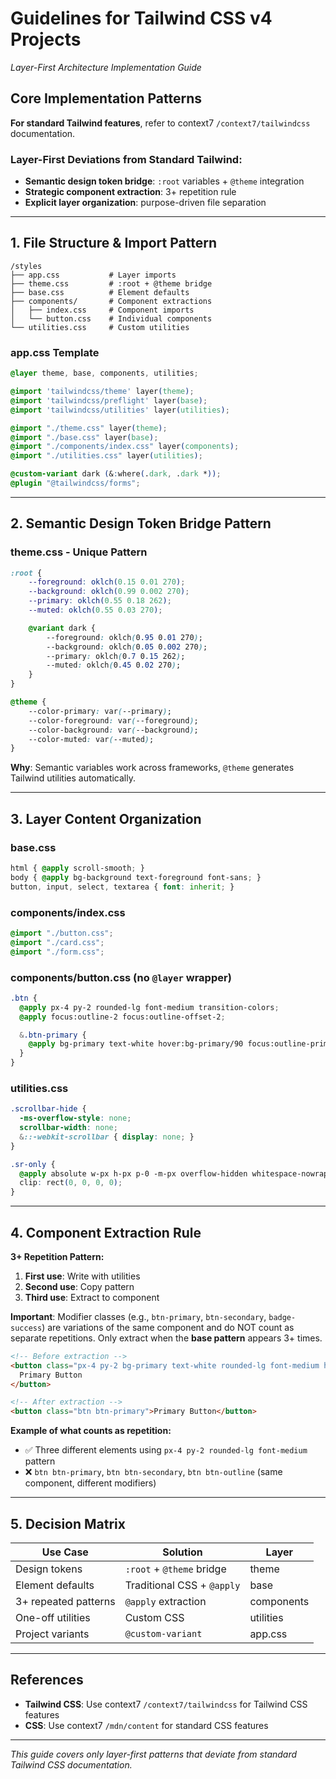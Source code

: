 # Guidelines for Tailwind CSS v4 Projects
*Layer-First Architecture Implementation Guide*

## **Core Implementation Patterns**

**For standard Tailwind features**, refer to context7 `/context7/tailwindcss` documentation.

### **Layer-First Deviations from Standard Tailwind:**
- **Semantic design token bridge**: `:root` variables + `@theme` integration
- **Strategic component extraction**: 3+ repetition rule
- **Explicit layer organization**: purpose-driven file separation

---

## **1. File Structure & Import Pattern**

```
/styles
├── app.css           # Layer imports
├── theme.css         # :root + @theme bridge
├── base.css          # Element defaults
├── components/       # Component extractions
│   ├── index.css     # Component imports
│   └── button.css    # Individual components
└── utilities.css     # Custom utilities
```

### **app.css Template**
```css
@layer theme, base, components, utilities;

@import 'tailwindcss/theme' layer(theme);
@import 'tailwindcss/preflight' layer(base);
@import 'tailwindcss/utilities' layer(utilities);

@import "./theme.css" layer(theme);
@import "./base.css" layer(base);
@import "./components/index.css" layer(components);
@import "./utilities.css" layer(utilities);

@custom-variant dark (&:where(.dark, .dark *));
@plugin "@tailwindcss/forms";
```

---

## **2. Semantic Design Token Bridge Pattern**

### **theme.css - Unique Pattern**
```css
:root {
    --foreground: oklch(0.15 0.01 270);
    --background: oklch(0.99 0.002 270);
    --primary: oklch(0.55 0.18 262);
    --muted: oklch(0.55 0.03 270);

    @variant dark {
        --foreground: oklch(0.95 0.01 270);
        --background: oklch(0.05 0.002 270);
        --primary: oklch(0.7 0.15 262);
        --muted: oklch(0.45 0.02 270);
    }
}

@theme {
    --color-primary: var(--primary);
    --color-foreground: var(--foreground);
    --color-background: var(--background);
    --color-muted: var(--muted);
}
```

**Why**: Semantic variables work across frameworks, `@theme` generates Tailwind utilities automatically.

---

## **3. Layer Content Organization**

### **base.css**
```css
html { @apply scroll-smooth; }
body { @apply bg-background text-foreground font-sans; }
button, input, select, textarea { font: inherit; }
```

### **components/index.css**
```css
@import "./button.css";
@import "./card.css";
@import "./form.css";
```

### **components/button.css** (no `@layer` wrapper)
```css
.btn {
  @apply px-4 py-2 rounded-lg font-medium transition-colors;
  @apply focus:outline-2 focus:outline-offset-2;

  &.btn-primary {
    @apply bg-primary text-white hover:bg-primary/90 focus:outline-primary;
  }
}
```

### **utilities.css**
```css
.scrollbar-hide {
  -ms-overflow-style: none;
  scrollbar-width: none;
  &::-webkit-scrollbar { display: none; }
}

.sr-only {
  @apply absolute w-px h-px p-0 -m-px overflow-hidden whitespace-nowrap border-0;
  clip: rect(0, 0, 0, 0);
}
```

---

## **4. Component Extraction Rule**

**3+ Repetition Pattern:**
1. **First use**: Write with utilities
2. **Second use**: Copy pattern
3. **Third use**: Extract to component

**Important**: Modifier classes (e.g., `btn-primary`, `btn-secondary`, `badge-success`) are variations of the same component and do NOT count as separate repetitions. Only extract when the **base pattern** appears 3+ times.

```html
<!-- Before extraction -->
<button class="px-4 py-2 bg-primary text-white rounded-lg font-medium hover:bg-primary/90 focus:outline-2 focus:outline-primary transition-colors">
  Primary Button
</button>

<!-- After extraction -->
<button class="btn btn-primary">Primary Button</button>
```

**Example of what counts as repetition:**
- ✅ Three different elements using `px-4 py-2 rounded-lg font-medium` pattern
- ❌ `btn btn-primary`, `btn btn-secondary`, `btn btn-outline` (same component, different modifiers)

---

## **5. Decision Matrix**

| Use Case | Solution | Layer |
|----------|----------|-------|
| Design tokens | `:root` + `@theme` bridge | theme |
| Element defaults | Traditional CSS + `@apply` | base |
| 3+ repeated patterns | `@apply` extraction | components |
| One-off utilities | Custom CSS | utilities |
| Project variants | `@custom-variant` | app.css |

---

## **References**

- **Tailwind CSS**: Use context7 `/context7/tailwindcss` for Tailwind CSS features
- **CSS**: Use context7 `/mdn/content` for standard CSS features

---

*This guide covers only layer-first patterns that deviate from standard Tailwind CSS documentation.*
